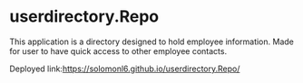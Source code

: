 # userdirectory.Repo

This application is a directory designed to hold employee information. Made for user to have quick access to other employee contacts.

Deployed link:https://solomonl6.github.io/userdirectory.Repo/
